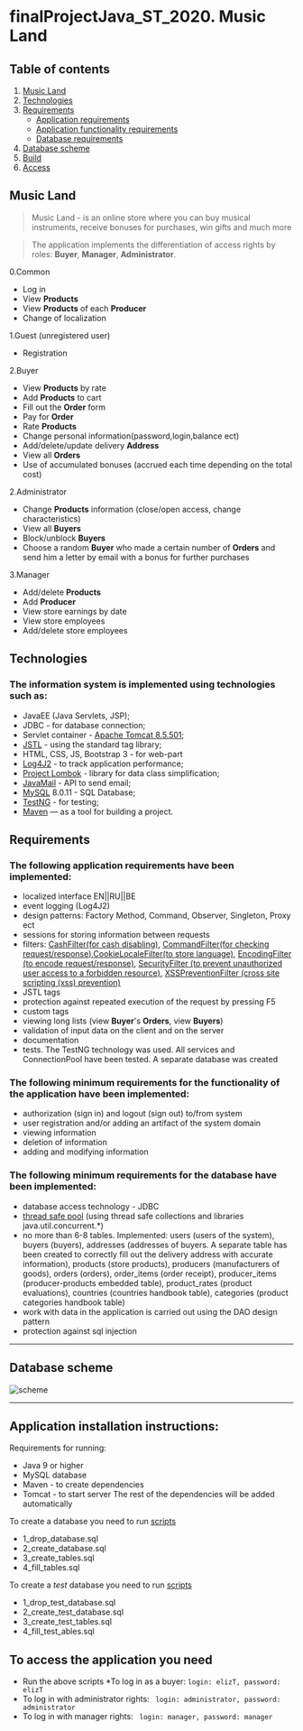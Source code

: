 # finalProjectJava_ST_2020. Music Land
## Table of contents
1. [Music Land](#оглавление)
2. [Technologies](#технологии)
3. [Requirements](#требования)
    * [Application requirements](#приложению)
    * [Application functionality requirements](#функционал)
    * [Database requirements](#БДтребования)
4. [Database scheme](#схема)
5. [Build](#установка)
6. [Access](#доступ)

## <a name="оглавление"></a>Music Land
>Music Land - is an online store where you can buy musical instruments,
> receive bonuses for purchases, win gifts and much more

>The application implements the differentiation of access rights by roles: **Buyer**, **Manager**, **Administrator**.

0.Common
* Log in
* View **Products** 
* View **Products** of each **Producer**
* Change of localization

1.Guest (unregistered user)
* Registration

2.Buyer
* View **Products** by rate
* Add **Products** to cart
* Fill out the **Order** form
* Pay for **Order**
* Rate **Products**
* Change personal information(password,login,balance ect)
* Add/delete/update delivery **Address**
* View all **Orders**
* Use of accumulated bonuses (accrued each time depending on the total cost)

2.Administrator
* Change **Products** information (close/open access, change characteristics)
* View all **Buyers**
* Block/unblock **Buyers**
* Choose a random **Buyer** who made a certain number of **Orders** and send him a letter by email with a bonus for further purchases

3.Manager
* Add/delete **Products**
* Add **Producer**
* View store earnings by date
* View store employees
* Add/delete store employees

## <a name="технологии"></a> Technologies
### The information system is implemented using technologies such as: 
* JavaEE (Java Servlets, JSP);
* JDBC - for database connection;
* Servlet container - [Apache Tomcat 8.5.501](https://tomcat.apache.org/tomcat-8.5-doc/changelog.html);
* [JSTL](https://mvnrepository.com/artifact/javax.servlet/jstl/1.2) - using the standard tag library;
* HTML, CSS, JS, Bootstrap 3 - for web-part
* [Log4J2](https://logging.apache.org/log4j/2.x/maven-artifacts.html) - to track application performance;
* [Project Lombok](https://mvnrepository.com/artifact/org.projectlombok/lombok/1.18.16) -  library for data class simplification;
* [JavaMail](https://mvnrepository.com/artifact/javax.mail/mail/1.4.7) - API to send email;
* [MySQL](https://mvnrepository.com/artifact/mysql/mysql-connector-java/8.0.11) 8.0.11 - SQL Database;
* [TestNG](https://mvnrepository.com/artifact/org.testng/testng/6.14.3) - for testing;
* [Maven](https://maven.apache.org/download.cgi) — as a tool for building a project.

## <a name="требования"></a> Requirements
### <a name="приложению"></a> The following application requirements have been implemented:
* localized interface EN||RU||BE
* event logging (Log4J2)
* design patterns: Factory Method, Command, Observer, Singleton, Proxy ect
* sessions for storing information between requests
* filters: [CashFilter(for cash disabling)](https://github.com/Lizaveta-CR/finalProjectJava_ST_2020/blob/master/src/main/java/by/tsvirko/music_shop/filter/CashFilter.java), [CommandFilter(for checking request/response)](https://github.com/Lizaveta-CR/finalProjectJava_ST_2020/blob/master/src/main/java/by/tsvirko/music_shop/filter/CommandFilter.java),[CookieLocaleFilter(to store language)](https://github.com/Lizaveta-CR/finalProjectJava_ST_2020/blob/master/src/main/java/by/tsvirko/music_shop/filter/CookieLocaleFilter.java), [EncodingFilter (to encode request/response)](https://github.com/Lizaveta-CR/finalProjectJava_ST_2020/blob/master/src/main/java/by/tsvirko/music_shop/filter/EncodingFilter.java), [SecurityFilter (to prevent unauthorized user access to a forbidden resource)](https://github.com/Lizaveta-CR/finalProjectJava_ST_2020/blob/master/src/main/java/by/tsvirko/music_shop/filter/SecurityFilter.java), [XSSPreventionFilter (cross site scripting (xss) prevention)](https://github.com/Lizaveta-CR/finalProjectJava_ST_2020/blob/master/src/main/java/by/tsvirko/music_shop/filter/XSSPreventionFilter.java) 
* JSTL tags
* protection against repeated execution of the request by pressing F5
* custom tags 
* viewing long lists (view **Buyer**'s **Orders**, view **Buyers**)
* validation of input data on the client and on the server
* documentation
* tests. The TestNG technology was used. All services and ConnectionPool have been tested. A separate database was created
### <a name="функционал"></a> The following minimum requirements for the functionality of the application have been implemented:
* authorization (sign in) and logout (sign out) to/from system
* user registration and/or adding an artifact of the system domain
* viewing information
* deletion of information
* adding and modifying information
### <a name="БДтребования"></a>The following minimum requirements for the database have been implemented:
* database access technology - JDBC
* [thread safe pool](https://github.com/Lizaveta-CR/finalProjectJava_ST_2020/tree/master/src/main/java/by/tsvirko/music_shop/dao/pool) (using thread safe collections and libraries java.util.concurrent.*)
* no more than 6-8 tables. Implemented: users (users of the system), buyers (buyers), addresses (addresses of buyers. A separate table has been created to correctly fill out the delivery address with accurate information), products (store products), producers (manufacturers of goods), orders (orders), order_items (order receipt), producer_items (producer-products embedded table), product_rates (product evaluations), countries (countries handbook table), categories (product categories handbook table)
* work with data in the application is carried out using the DAO design pattern
* protection against sql injection
***
## <a name="схема"></a>Database scheme

 ![scheme](https://user-images.githubusercontent.com/56049061/105872094-0df50400-600b-11eb-8e8e-3ad98f4f012d.png)
***
 
## <a name="установка"></a>Application installation instructions:
Requirements for running:
* Java 9 or higher
* MySQL database
* Maven - to create dependencies
* Tomcat - to start server
The rest of the dependencies will be added automatically

To create a database you need to run [scripts](https://github.com/Lizaveta-CR/finalProjectJava_ST_2020/tree/master/sql)
- 1_drop_database.sql
- 2_create_database.sql
- 3_create_tables.sql
- 4_fill_tables.sql

To create a *test* database you need to run [scripts](https://github.com/Lizaveta-CR/finalProjectJava_ST_2020/tree/master/sql/test)
- 1_drop_test_database.sql
- 2_create_test_database.sql
- 3_create_test_tables.sql
- 4_fill_test_ables.sql

 
 ##  <a name="доступ"></a>To access the application you need
 * Run the above scripts
 *To log in as a buyer:
 ```login: elizT, password: elizT```
 * To log in with administrator rights:
 ``` login: administrator, password: administrator```
 * To log in with manager rights:
 ``` login: manager, password: manager```
